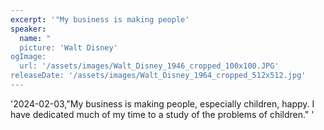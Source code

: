 ```yaml
---
excerpt: '"My business is making people'
speaker:
  name: "
  picture: 'Walt Disney'
ogImage:
  url: '/assets/images/Walt_Disney_1946_cropped_100x100.JPG'
releaseDate: '/assets/images/Walt_Disney_1964_cropped_512x512.jpg'
---
```


'2024-02-03,"My business is making people, especially children, happy. I have dedicated much of my time to a study of the problems of children."'
